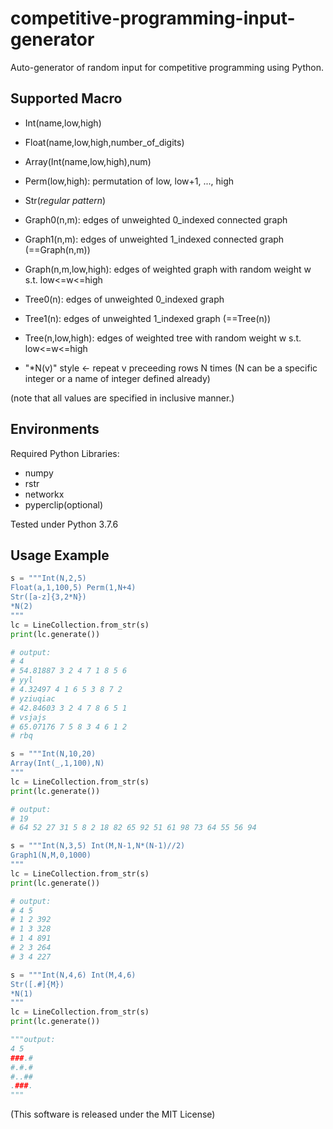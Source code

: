# competitive-programming-input-generator

Auto-generator of random input for competitive programming using Python.

## Supported Macro

* Int(name,low,high)
* Float(name,low,high,number_of_digits)
* Array(Int(name,low,high),num)
* Perm(low,high): permutation of low, low+1, ..., high
* Str(*regular pattern*)
* Graph0(n,m): edges of unweighted 0_indexed connected graph
* Graph1(n,m): edges of unweighted 1_indexed connected graph (==Graph(n,m))
* Graph(n,m,low,high): edges of weighted graph with random weight w s.t. low<=w<=high
* Tree0(n): edges of unweighted 0_indexed graph
* Tree1(n): edges of unweighted 1_indexed graph (==Tree(n))
* Tree(n,low,high): edges of weighted tree with random weight w s.t. low<=w<=high

* "*N(v)" style ← repeat v preceeding rows N times (N can be a specific integer or a name of integer defined already)

(note that all values are specified in inclusive manner.)

## Environments

Required Python Libraries: 

* numpy
* rstr
* networkx
* pyperclip(optional)

Tested under Python 3.7.6


## Usage Example


```python
s = """Int(N,2,5)
Float(a,1,100,5) Perm(1,N+4)
Str([a-z]{3,2*N})
*N(2)
"""
lc = LineCollection.from_str(s)
print(lc.generate())

# output: 
# 4
# 54.81887 3 2 4 7 1 8 5 6
# yyl
# 4.32497 4 1 6 5 3 8 7 2
# yziuqiac
# 42.84603 3 2 4 7 8 6 5 1
# vsjajs
# 65.07176 7 5 8 3 4 6 1 2
# rbq
```

```python
s = """Int(N,10,20)
Array(Int(_,1,100),N)
"""
lc = LineCollection.from_str(s)
print(lc.generate())

# output:
# 19
# 64 52 27 31 5 8 2 18 82 65 92 51 61 98 73 64 55 56 94
```

```python
s = """Int(N,3,5) Int(M,N-1,N*(N-1)//2)
Graph1(N,M,0,1000)
"""
lc = LineCollection.from_str(s)
print(lc.generate())

# output:
# 4 5
# 1 2 392
# 1 3 328
# 1 4 891
# 2 3 264
# 3 4 227
```

```python
s = """Int(N,4,6) Int(M,4,6)
Str([.#]{M})
*N(1)
"""
lc = LineCollection.from_str(s)
print(lc.generate())

"""output:
4 5
###.#
#.#.#
#..##
.###.
"""
```


(This software is released under the MIT License)